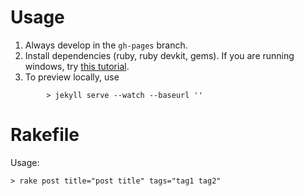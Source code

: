 # Usage

1. Always develop in the `gh-pages` branch.
1. Install dependencies (ruby, ruby devkit, gems). If you are running windows, try [this tutorial](http://jekyll-windows.juthilo.com/).
1. To preview locally, use
```
        > jekyll serve --watch --baseurl ''
```

# Rakefile

Usage:

    > rake post title="post title" tags="tag1 tag2"